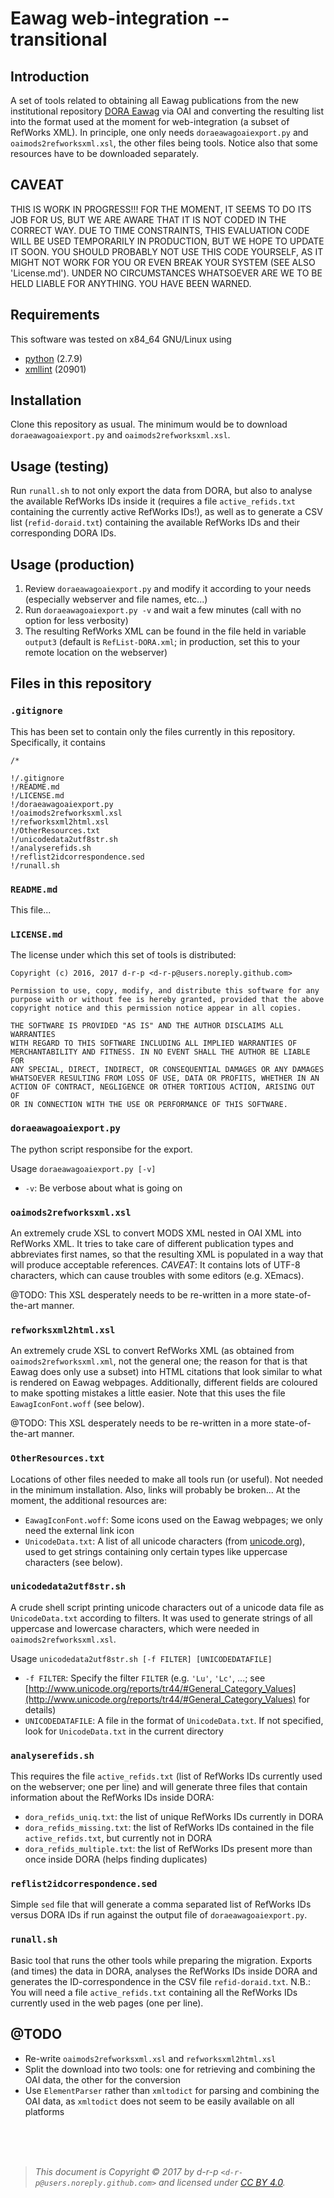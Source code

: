 # Eawag web-integration -- transitional

## Introduction

A set of tools related to obtaining all Eawag publications from the new institutional repository [DORA Eawag](https://www.dora.lib4ri.ch/eawag) via OAI and converting the resulting list into the format used at the moment for web-integration (a subset of RefWorks XML). In principle, one only needs `doraeawagoaiexport.py` and `oaimods2refworksxml.xsl`, the other files being tools. Notice also that some resources have to be downloaded separately.

## CAVEAT

THIS IS WORK IN PROGRESS!!! FOR THE MOMENT, IT SEEMS TO DO ITS JOB FOR US, BUT WE ARE AWARE THAT IT IS NOT CODED IN THE CORRECT WAY. DUE TO TIME CONSTRAINTS, THIS EVALUATION CODE WILL BE USED TEMPORARILY IN PRODUCTION, BUT WE HOPE TO UPDATE IT SOON. YOU SHOULD PROBABLY NOT USE THIS CODE YOURSELF, AS IT MIGHT NOT WORK FOR YOU OR EVEN BREAK YOUR SYSTEM (SEE ALSO 'License.md'). UNDER NO CIRCUMSTANCES WHATSOEVER ARE WE TO BE HELD LIABLE FOR ANYTHING. YOU HAVE BEEN WARNED.

## Requirements

This software was tested on x84_64 GNU/Linux using 
* [python](https://www.python.org) (2.7.9)
* [xmllint](http://xmlsoft.org) (20901)

## Installation

Clone this repository as usual. The minimum would be to download `doraeawagoaiexport.py` and `oaimods2refworksxml.xsl`.

## Usage (testing)

Run `runall.sh` to not only export the data from DORA, but also to analyse the available RefWorks IDs inside it (requires a file `active_refids.txt` containing the currently active RefWorks IDs!), as well as to generate a CSV list (`refid-doraid.txt`) containing the available RefWorks IDs and their corresponding DORA IDs.

## Usage (production)

1. Review `doraeawagoaiexport.py` and modify it according to your needs (especially webserver and file names, etc...)
2. Run `doraeawagoaiexport.py -v` and wait a few minutes (call with no option for less verbosity)
3. The resulting RefWorks XML can be found in the file held in variable `output3` (default is `RefList-DORA.xml`; in production, set this to your remote location on the webserver)

## Files in this repository

### `.gitignore`

This has been set to contain only the files currently in this repository. Specifically, it contains
```
/*

!/.gitignore
!/README.md
!/LICENSE.md
!/doraeawagoaiexport.py
!/oaimods2refworksxml.xsl
!/refworksxml2html.xsl
!/OtherResources.txt
!/unicodedata2utf8str.sh
!/analyserefids.sh
!/reflist2idcorrespondence.sed
!/runall.sh
```

### `README.md`

This file...

### `LICENSE.md`

The license under which this set of tools is distributed:
```
Copyright (c) 2016, 2017 d-r-p <d-r-p@users.noreply.github.com>

Permission to use, copy, modify, and distribute this software for any
purpose with or without fee is hereby granted, provided that the above
copyright notice and this permission notice appear in all copies.

THE SOFTWARE IS PROVIDED "AS IS" AND THE AUTHOR DISCLAIMS ALL WARRANTIES
WITH REGARD TO THIS SOFTWARE INCLUDING ALL IMPLIED WARRANTIES OF
MERCHANTABILITY AND FITNESS. IN NO EVENT SHALL THE AUTHOR BE LIABLE FOR
ANY SPECIAL, DIRECT, INDIRECT, OR CONSEQUENTIAL DAMAGES OR ANY DAMAGES
WHATSOEVER RESULTING FROM LOSS OF USE, DATA OR PROFITS, WHETHER IN AN
ACTION OF CONTRACT, NEGLIGENCE OR OTHER TORTIOUS ACTION, ARISING OUT OF
OR IN CONNECTION WITH THE USE OR PERFORMANCE OF THIS SOFTWARE.
```

### `doraeawagoaiexport.py`

The python script responsibe for the export.

Usage `doraeawagoaiexport.py [-v]`
* `-v`: Be verbose about what is going on

### `oaimods2refworksxml.xsl`

An extremely crude XSL to convert MODS XML nested in OAI XML into RefWorks XML. It tries to take care of different publication types and abbreviates first names, so that the resulting XML is populated in a way that will produce acceptable references. *CAVEAT*: It contains lots of UTF-8 characters, which can cause troubles with some editors (e.g. XEmacs).

@TODO: This XSL desperately needs to be re-written in a more state-of-the-art manner.

### `refworksxml2html.xsl`

An extremely crude XSL to convert RefWorks XML (as obtained from `oaimods2refworksxml.xml`, not the general one; the reason for that is that Eawag does only use a subset) into HTML citations that look similar to what is rendered on Eawag webpages. Additionally, different fields are coloured to make spotting mistakes a little easier. Note that this uses the file `EawagIconFont.woff` (see below).

@TODO: This XSL desperately needs to be re-written in a more state-of-the-art manner.

### `OtherResources.txt`

Locations of other files needed to make all tools run (or useful). Not needed in the minimum installation. Also, links will probably be broken... At the moment, the additional resources are:
* `EawagIconFont.woff`: Some icons used on the Eawag webpages; we only need the external link icon
* `UnicodeData.txt`: A list of all unicode characters (from [unicode.org](http://unicode.org)), used to get strings containing only certain types like uppercase characters (see below).

### `unicodedata2utf8str.sh`

A crude shell script printing unicode characters out of a unicode data file as `UnicodeData.txt` according to filters. It was used to generate strings of all uppercase and lowercase characters, which were needed in `oaimods2refworksxml.xsl`.

Usage `unicodedata2utf8str.sh [-f FILTER] [UNICODEDATAFILE]`
* `-f FILTER`: Specify the filter `FILTER` (e.g. `'Lu'`, `'Lc'`, ...; see [http://www.unicode.org/reports/tr44/#General_Category_Values](http://www.unicode.org/reports/tr44/#General_Category_Values) for details)
* `UNICODEDATAFILE`: A file in the format of `UnicodeData.txt`. If not specified, look for `UnicodeData.txt` in the current directory

### `analyserefids.sh`

This requires the file `active_refids.txt` (list of RefWorks IDs currently used on the webserver; one per line) and will generate three files that contain information about the RefWorks IDs inside DORA:
* `dora_refids_uniq.txt`: the list of unique RefWorks IDs currently in DORA
* `dora_refids_missing.txt`: the list of RefWorks IDs contained in the file `active_refids.txt`, but currently not in DORA
* `dora_refids_multiple.txt`: the list of RefWorks IDs present more than once inside DORA (helps finding duplicates)

### `reflist2idcorrespondence.sed`

Simple `sed` file that will generate a comma separated list of RefWorks IDs versus DORA IDs if run against the output file of `doraeawagoaiexport.py`.

### `runall.sh`

Basic tool that runs the other tools while preparing the migration. Exports (and times) the data in DORA, analyses the RefWorks IDs inside DORA and generates the ID-correspondence in the CSV file `refid-doraid.txt`. N.B.: You will need a file `active_refids.txt` containing all the RefWorks IDs currently used in the web pages (one per line).

## @TODO

* Re-write `oaimods2refworksxml.xsl` and `refworksxml2html.xsl`
* Split the download into two tools: one for retrieving and combining the OAI data, the other for the conversion
* Use `ElementParser` rather than `xmltodict` for parsing and combining the OAI data, as `xmltodict` does not seem to be easily available on all platforms


<br/><br/><br/>
> _This document is Copyright &copy; 2017 by d-r-p `<d-r-p@users.noreply.github.com>` and licensed under [CC&nbsp;BY&nbsp;4.0](https://creativecommons.org/licenses/by/4.0/)._